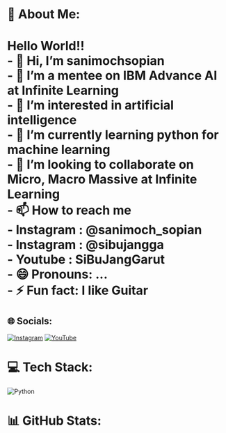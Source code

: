 # 💫 About Me:
# Hello World!!<br>- 👋 Hi, I’m sanimochsopian<br>- 👋 I’m a mentee on IBM Advance AI at Infinite Learning<br>- 👀 I’m interested in artificial intelligence<br>- 🌱 I’m currently learning python for machine learning<br>- 💞️ I’m looking to collaborate on Micro, Macro Massive at Infinite Learning<br>- 📫 How to reach me<br>- Instagram : @sanimoch_sopian<br>- Instagram : @sibujangga <projek><br>- Youtube : SiBuJangGarut<br>- 😄 Pronouns: ...<br>- ⚡ Fun fact: I like Guitar<br>


## 🌐 Socials:
[![Instagram](https://img.shields.io/badge/Instagram-%23E4405F.svg?logo=Instagram&logoColor=white)](https://instagram.com/sanimoch_sopian) [![YouTube](https://img.shields.io/badge/YouTube-%23FF0000.svg?logo=YouTube&logoColor=white)](https://youtube.com/@SiBuJangGarut) 

# 💻 Tech Stack:
![Python](https://img.shields.io/badge/python-3670A0?style=for-the-badge&logo=python&logoColor=ffdd54)
# 📊 GitHub Stats:


<!-- Proudly created with GPRM ( https://gprm.itsvg.in ) -->
